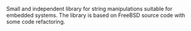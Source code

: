 Small and independent library for string manipulations suitable for
embedded systems. The library is based on FreeBSD source code with some
code refactoring.
